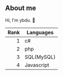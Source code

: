 ## About me

Hi, I'm ybdu. 👋

| Rank | Languages |
|-----:|-----------|
|     1| c#        |
|     2| php       |
|     3| SQL(MySQL)|
|     4| Javascript|
